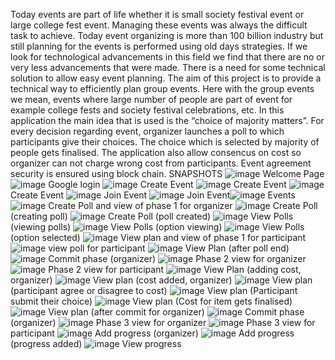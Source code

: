 Today events are part of life whether it is small society festival event or large college fest event. Managing these events was always the difficult task to achieve. Today event organizing is more than 100 billion industry but still planning for the events is performed using old days strategies. If we look for technological advancements in this field we find that there are no or very less advancements that were made. There is a need for some technical solution to allow easy event planning.
The aim of this project is to provide a technical way to efficiently plan group events. Here with the group events we mean, events where large number of people are part of event for example college fests and society festival celebrations, etc. In this application the main idea that is used is the “choice of majority matters”. For every decision regarding event, organizer launches a poll to which participants give their choices. The choice which is selected by majority of people gets finalised. The application also allow consencus on cost so organizer can not charge wrong cost from participants. Event agreement security is ensured using block chain.
SNAPSHOTS
![image](https://user-images.githubusercontent.com/105495413/181431937-1e144e43-ea79-4c86-8bdb-bdd6b18bc1e8.png)
Welcome Page
![image](https://user-images.githubusercontent.com/105495413/181431956-ff09f329-404a-4b80-8447-50a45ea092de.png)
Google login
![image](https://user-images.githubusercontent.com/105495413/181432002-0bcf7d80-46b2-4323-818f-991406d7a27d.png)
Create Event
![image](https://user-images.githubusercontent.com/105495413/181432143-f5949ff7-8a54-48d8-aa6c-d218ab689c24.png)
Create Event
![image](https://user-images.githubusercontent.com/105495413/181432219-0595c466-7142-4fa5-b36d-6c8dc7f86b41.png)
Create Event
![image](https://user-images.githubusercontent.com/105495413/181432330-0b9db42c-876f-41b4-bdf4-a4982111e9dc.png)
Join Event
![image](https://user-images.githubusercontent.com/105495413/181432444-3bb95616-c841-456e-95ce-ebba4fa87087.png)
Join Event![image](https://user-images.githubusercontent.com/105495413/181432475-5c462cce-761d-4c87-8816-308b3dec8929.png)
Events
![image](https://user-images.githubusercontent.com/105495413/181432945-aa932d0f-af01-454f-a464-ad518c70ee59.png)
Create Poll and view of phase 1 for organizer
![image](https://user-images.githubusercontent.com/105495413/181433003-678d5fbb-e1a4-462f-9ede-2305b9737359.png)
 Create Poll (creating poll)
 ![image](https://user-images.githubusercontent.com/105495413/181433047-202d300b-358f-47a7-a9cf-125fb414ded0.png)
Create Poll (poll created)
![image](https://user-images.githubusercontent.com/105495413/181433098-b0909661-f9a4-432e-a28e-8f4831c76d42.png)
View Polls (viewing polls)
![image](https://user-images.githubusercontent.com/105495413/181433158-13e16978-ebd8-432e-b954-77f91ad2d044.png)
View Polls (option viewing)
![image](https://user-images.githubusercontent.com/105495413/181433204-53b304b4-cd9d-4200-bd39-4d9606b961ca.png)
View Polls (option selected)
![image](https://user-images.githubusercontent.com/105495413/181433265-c321acda-27a5-4c6a-b3e0-54b0c464e536.png)
View plan and view of phase 1 for participant
![image](https://user-images.githubusercontent.com/105495413/181433361-722a786a-0060-4966-9f4f-e77d09b2b54d.png)
view poll for participant
![image](https://user-images.githubusercontent.com/105495413/181433422-1d358e8a-a339-4e0d-a902-b4595f41bbe6.png)
View Plan (after poll end)
![image](https://user-images.githubusercontent.com/105495413/181433489-d9b9518b-4755-437e-ae80-6448b52a43c5.png)
Commit phase (organizer)
![image](https://user-images.githubusercontent.com/105495413/181433552-c9e5c667-ed6a-4a0f-8873-a98cf9ae9909.png)
Phase 2 view for organizer
![image](https://user-images.githubusercontent.com/105495413/181433661-d95f7526-650c-474e-8ab7-b9a650199b7a.png)
Phase 2 view for participant
![image](https://user-images.githubusercontent.com/105495413/181433740-963ebd68-a4be-449e-b08f-340db85ba007.png)
View Plan (adding cost, organizer)
![image](https://user-images.githubusercontent.com/105495413/181433809-7909ad5a-0d46-417d-bccb-5d984ec381fd.png)
View plan (cost added, organizer)
![image](https://user-images.githubusercontent.com/105495413/181433857-8736481b-f22b-4185-86c9-29e8bda3cbb9.png)
View plan (participant agree or disagree to cost)
![image](https://user-images.githubusercontent.com/105495413/181433975-fc5c4d48-e72c-4fa6-8c9f-89d95ad28b75.png)
View plan (Participant submit their choice)
![image](https://user-images.githubusercontent.com/105495413/181434028-7429a258-0061-4cd0-933d-a306899360bb.png)
View plan (Cost for item gets finalised)
![image](https://user-images.githubusercontent.com/105495413/181434122-cde65a3a-f696-4b90-bcbe-35f2382d64d4.png)
View plan (after commit for organizer)
![image](https://user-images.githubusercontent.com/105495413/181434515-6341b8b9-f737-445a-876b-2df3d61338ce.png)
Commit phase (organizer)
![image](https://user-images.githubusercontent.com/105495413/181434598-2e6628ba-799d-49d4-b8ba-75a2b323fcdc.png)
Phase 3 view for organizer
![image](https://user-images.githubusercontent.com/105495413/181434643-5cb338f5-32c4-41da-ae81-32039eca8b57.png)
Phase 3 view for participant
![image](https://user-images.githubusercontent.com/105495413/181434876-e546aa9f-3200-43d7-bf55-3b2b2fb95a6d.png)
Add progress (organizer)
![image](https://user-images.githubusercontent.com/105495413/181435068-a259ecde-381e-4287-9922-1b8f71969cc8.png)
Add progress (progress added)
![image](https://user-images.githubusercontent.com/105495413/181435099-9eaa5a6f-0695-4f94-b50d-a0894d2b61d6.png)
View progress
